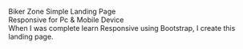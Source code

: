 Biker Zone Simple Landing Page <br>
Responsive for Pc & Mobile Device <br>
When I was complete learn Responsive using Bootstrap, I create this landing page.
